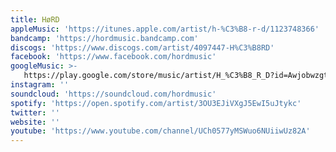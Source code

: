 ```yaml
---
title: HøRD
appleMusic: 'https://itunes.apple.com/artist/h-%C3%B8-r-d/1123748366'
bandcamp: 'https://hordmusic.bandcamp.com'
discogs: 'https://www.discogs.com/artist/4097447-H%C3%B8RD'
facebook: 'https://www.facebook.com/hordmusic'
googleMusic: >-
   https://play.google.com/store/music/artist/H_%C3%B8_R_D?id=Awjobwzgtt2qqrr4ut6qpptibmy
instagram: ''
soundcloud: 'https://soundcloud.com/hordmusic'
spotify: 'https://open.spotify.com/artist/3OU3EJiVXgJ5EwI5uJtykc'
twitter: ''
website: ''
youtube: 'https://www.youtube.com/channel/UCh0577yMSWuo6NUiiwUz82A'
---
```

